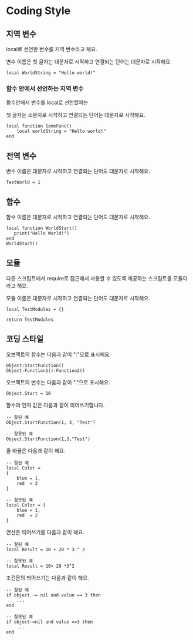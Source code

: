 # Coding Style

## 지역 변수

local로 선언한 변수를 지역 변수라고 해요.

변수 이름은 첫 글자는 대문자로 시작하고 연결되는 단어는 대문자로 시작해요.

```text
local WorldString = "Hello world!" 
```



### 함수 안에서 선언하는 지역 변수

함수안에서 변수를 local로 선언할때는

첫 글자는 소문자로 시작하고 연결되는 단어는 대문자로 시작해요.

```text
local function SomeFunc()
	local worldString = "Hello world!"
end
```



## 전역 변수

변수 이름은 대문자로 시작하고 연결되는 단어도 대문자로 시작해요.

```text
TestWorld = 1
```



## 함수

함수 이름은 대문자로 시작하고 연결되는 단어도 대문자로 시작해요.

```text
local function WorldStart()
   print("Hello World!")
end
WorldStart()
```



## 모듈

다른 스크립트에서 require로 접근해서 사용할 수 있도록 제공하는 스크립트를 모듈이라고 해요.

모듈 이름은 대문자로 시작하고 연결되는 단어도 대문자로 시작해요.

```text
local TestModules = {}
	...
return TestModules
```



## 코딩 스타일

오브젝트의 함수는 다음과 같이 ":"으로 표시해요.

```text
Object:StartFunction()
Object:Function1():Function2()
```



오브젝트의 변수는 다음과 같이 "."으로 표시해요.

```text
Object.Start = 10
```



함수의 인자 값은 다음과 같이 띄어쓰기합니다.

```text
-- 잘된 예
Object.StartFunction(1, 3, "Test")
```

```text
-- 잘못된 예
Object.StartFunction(1,3,"Test")
```



줄 바꿈은 다음과 같이 해요.

```text
-- 잘된 예
local Color =
{
	blue = 1,
	red  = 2 
}
```

```text
-- 잘못된 예
local Color = {
	blue = 1,
	red  = 2 
}

```



연산은 띄어쓰기를 다음과 같이 해요.

```text
-- 잘된 예
local Result = 10 + 20 * 3 ^ 2
```

```text
-- 잘못된 예
local Result = 10+ 20 *3^2
```



조건문의 띄어쓰기는 다음과 같이 해요.

```text
-- 잘된 예
if object ~= nil and value == 3 then
	...
end

```

```text
-- 잘못된 예
if object~=nil and value ==3 then
	...
end

```

